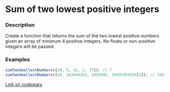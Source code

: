 # Sum of two lowest positive integers

### Description

Create a function that returns the sum of the two lowest positive numbers given an array of minimum 4 positive integers. No floats or non-positive integers will be passed.

### Examples

```javascript
sumTwoSmallestNumbers([19, 5, 42, 2, 77]); // 7
sumTwoSmallestNumbers([10, 343445353, 3453445, 3453545353453]); // 3453455
```

[Link on codewars](https://www.codewars.com/kata/sum-of-two-lowest-positive-integers)